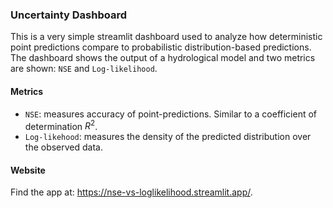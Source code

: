 ### Uncertainty Dashboard
This is a very simple streamlit dashboard used to analyze how deterministic point predictions compare to probabilistic distribution-based predictions. The dashboard shows the output of a hydrological model and two metrics are shown: `NSE` and `Log-likelihood`.

#### Metrics
* `NSE`: measures accuracy of point-predictions. Similar to a coefficient of determination $R^2$.
* `Log-likehood`: measures the density of the predicted distribution over the observed data.

#### Website
Find the app at: https://nse-vs-loglikelihood.streamlit.app/.